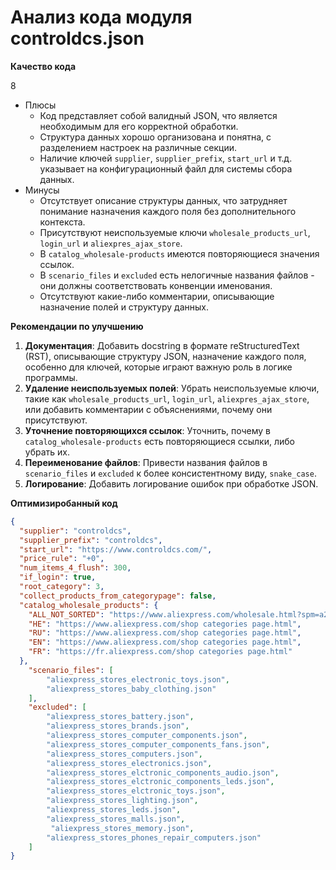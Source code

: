 # Анализ кода модуля controldcs.json

**Качество кода**

8
 - Плюсы
    - Код представляет собой валидный JSON, что является необходимым для его корректной обработки.
    - Структура данных хорошо организована и понятна, с разделением настроек на различные секции.
    - Наличие ключей `supplier`, `supplier_prefix`, `start_url` и т.д. указывает на конфигурационный файл для системы сбора данных.
 - Минусы
    - Отсутствует описание структуры данных, что затрудняет понимание назначения каждого поля без дополнительного контекста.
    -  Присутствуют неиспользуемые ключи `wholesale_products_url`, `login_url` и `aliexpres_ajax_store`.
    -  В `catalog_wholesale-products` имеются повторяющиеся значения ссылок.
    -  В `scenario_files` и `excluded` есть нелогичные названия файлов - они должны соответствовать конвенции именования.
    - Отсутствуют какие-либо комментарии, описывающие назначение полей и структуру данных.

**Рекомендации по улучшению**

1.  **Документация**: Добавить docstring в формате reStructuredText (RST), описывающие структуру JSON, назначение каждого поля, особенно для ключей, которые играют важную роль в логике программы.
2.  **Удаление неиспользуемых полей**: Убрать неиспользуемые ключи, такие как `wholesale_products_url`, `login_url`, `aliexpres_ajax_store`, или добавить комментарии с объяснениями, почему они присутствуют.
3.  **Уточнение повторяющихся ссылок**: Уточнить, почему в `catalog_wholesale-products` есть повторяющиеся ссылки, либо убрать их.
4.  **Переименование файлов**: Привести названия файлов в `scenario_files` и `excluded` к более консистентному виду,  `snake_case`.
5.  **Логирование**: Добавить логирование ошибок при обработке JSON.

**Оптимизиробанный код**

```json
{
  "supplier": "controldcs",
  "supplier_prefix": "controldcs",
  "start_url": "https://www.controldcs.com/",
  "price_rule": "+0",
  "num_items_4_flush": 300,
  "if_login": true,
  "root_category": 3,
  "collect_products_from_categorypage": false,
  "catalog_wholesale_products": {
    "ALL_NOT_SORTED": "https://www.aliexpress.com/wholesale.html?spm=a2g0o.11810135.0.0.61b4IPjRIPjR75",
    "HE": "https://www.aliexpress.com/shop categories page.html",
    "RU": "https://www.aliexpress.com/shop categories page.html",
    "EN": "https://www.aliexpress.com/shop categories page.html",
    "FR": "https://fr.aliexpress.com/shop categories page.html"
  },
    "scenario_files": [
        "aliexpress_stores_electronic_toys.json",
        "aliexpress_stores_baby_clothing.json"
    ],
    "excluded": [
        "aliexpress_stores_battery.json",
        "aliexpress_stores_brands.json",
        "aliexpress_stores_computer_components.json",
        "aliexpress_stores_computer_components_fans.json",
        "aliexpress_stores_computers.json",
        "aliexpress_stores_electronics.json",
        "aliexpress_stores_elctronic_components_audio.json",
        "aliexpress_stores_elctronic_components_leds.json",
        "aliexpress_stores_elctronic_toys.json",
        "aliexpress_stores_lighting.json",
        "aliexpress_stores_leds.json",
        "aliexpress_stores_malls.json",
         "aliexpress_stores_memory.json",
        "aliexpress_stores_phones_repair_computers.json"
    ]
}
```